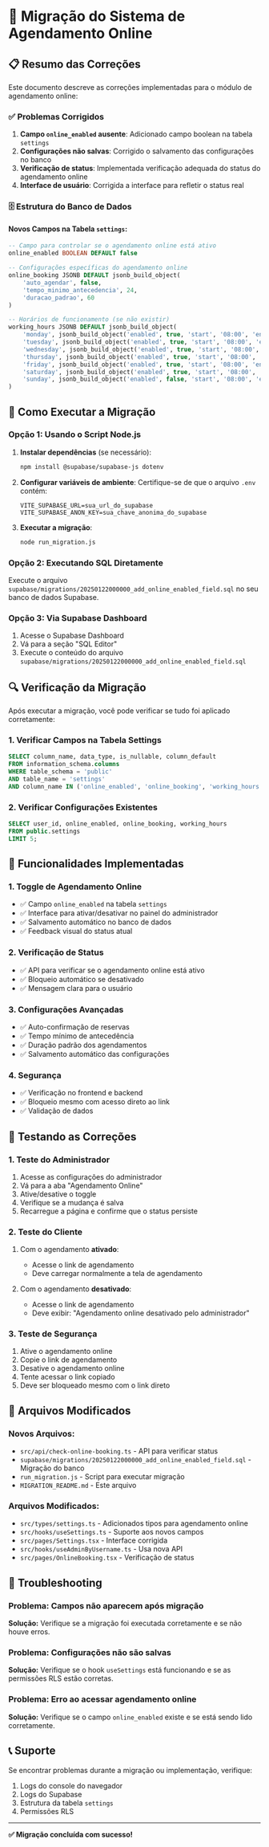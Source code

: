 # 🔧 Migração do Sistema de Agendamento Online

## 📋 Resumo das Correções

Este documento descreve as correções implementadas para o módulo de agendamento online:

### ✅ **Problemas Corrigidos**

1. **Campo `online_enabled` ausente**: Adicionado campo boolean na tabela `settings`
2. **Configurações não salvas**: Corrigido o salvamento das configurações no banco
3. **Verificação de status**: Implementada verificação adequada do status do agendamento online
4. **Interface de usuário**: Corrigida a interface para refletir o status real

### 🗄️ **Estrutura do Banco de Dados**

#### **Novos Campos na Tabela `settings`:**

```sql
-- Campo para controlar se o agendamento online está ativo
online_enabled BOOLEAN DEFAULT false

-- Configurações específicas do agendamento online
online_booking JSONB DEFAULT jsonb_build_object(
    'auto_agendar', false,
    'tempo_minimo_antecedencia', 24,
    'duracao_padrao', 60
)

-- Horários de funcionamento (se não existir)
working_hours JSONB DEFAULT jsonb_build_object(
    'monday', jsonb_build_object('enabled', true, 'start', '08:00', 'end', '18:00'),
    'tuesday', jsonb_build_object('enabled', true, 'start', '08:00', 'end', '18:00'),
    'wednesday', jsonb_build_object('enabled', true, 'start', '08:00', 'end', '18:00'),
    'thursday', jsonb_build_object('enabled', true, 'start', '08:00', 'end', '18:00'),
    'friday', jsonb_build_object('enabled', true, 'start', '08:00', 'end', '18:00'),
    'saturday', jsonb_build_object('enabled', true, 'start', '08:00', 'end', '18:00'),
    'sunday', jsonb_build_object('enabled', false, 'start', '08:00', 'end', '18:00')
)
```

## 🚀 **Como Executar a Migração**

### **Opção 1: Usando o Script Node.js**

1. **Instalar dependências** (se necessário):
   ```bash
   npm install @supabase/supabase-js dotenv
   ```

2. **Configurar variáveis de ambiente**:
   Certifique-se de que o arquivo `.env` contém:
   ```
   VITE_SUPABASE_URL=sua_url_do_supabase
   VITE_SUPABASE_ANON_KEY=sua_chave_anonima_do_supabase
   ```

3. **Executar a migração**:
   ```bash
   node run_migration.js
   ```

### **Opção 2: Executando SQL Diretamente**

Execute o arquivo `supabase/migrations/20250122000000_add_online_enabled_field.sql` no seu banco de dados Supabase.

### **Opção 3: Via Supabase Dashboard**

1. Acesse o Supabase Dashboard
2. Vá para a seção "SQL Editor"
3. Execute o conteúdo do arquivo `supabase/migrations/20250122000000_add_online_enabled_field.sql`

## 🔍 **Verificação da Migração**

Após executar a migração, você pode verificar se tudo foi aplicado corretamente:

### **1. Verificar Campos na Tabela Settings**

```sql
SELECT column_name, data_type, is_nullable, column_default
FROM information_schema.columns 
WHERE table_schema = 'public' 
AND table_name = 'settings'
AND column_name IN ('online_enabled', 'online_booking', 'working_hours');
```

### **2. Verificar Configurações Existentes**

```sql
SELECT user_id, online_enabled, online_booking, working_hours
FROM public.settings
LIMIT 5;
```

## 🎯 **Funcionalidades Implementadas**

### **1. Toggle de Agendamento Online**
- ✅ Campo `online_enabled` na tabela `settings`
- ✅ Interface para ativar/desativar no painel do administrador
- ✅ Salvamento automático no banco de dados
- ✅ Feedback visual do status atual

### **2. Verificação de Status**
- ✅ API para verificar se o agendamento online está ativo
- ✅ Bloqueio automático se desativado
- ✅ Mensagem clara para o usuário

### **3. Configurações Avançadas**
- ✅ Auto-confirmação de reservas
- ✅ Tempo mínimo de antecedência
- ✅ Duração padrão dos agendamentos
- ✅ Salvamento automático das configurações

### **4. Segurança**
- ✅ Verificação no frontend e backend
- ✅ Bloqueio mesmo com acesso direto ao link
- ✅ Validação de dados

## 🧪 **Testando as Correções**

### **1. Teste do Administrador**

1. Acesse as configurações do administrador
2. Vá para a aba "Agendamento Online"
3. Ative/desative o toggle
4. Verifique se a mudança é salva
5. Recarregue a página e confirme que o status persiste

### **2. Teste do Cliente**

1. Com o agendamento **ativado**:
   - Acesse o link de agendamento
   - Deve carregar normalmente a tela de agendamento

2. Com o agendamento **desativado**:
   - Acesse o link de agendamento
   - Deve exibir: "Agendamento online desativado pelo administrador"

### **3. Teste de Segurança**

1. Ative o agendamento online
2. Copie o link de agendamento
3. Desative o agendamento online
4. Tente acessar o link copiado
5. Deve ser bloqueado mesmo com o link direto

## 📝 **Arquivos Modificados**

### **Novos Arquivos:**
- `src/api/check-online-booking.ts` - API para verificar status
- `supabase/migrations/20250122000000_add_online_enabled_field.sql` - Migração do banco
- `run_migration.js` - Script para executar migração
- `MIGRATION_README.md` - Este arquivo

### **Arquivos Modificados:**
- `src/types/settings.ts` - Adicionados tipos para agendamento online
- `src/hooks/useSettings.ts` - Suporte aos novos campos
- `src/pages/Settings.tsx` - Interface corrigida
- `src/hooks/useAdminByUsername.ts` - Usa nova API
- `src/pages/OnlineBooking.tsx` - Verificação de status

## 🚨 **Troubleshooting**

### **Problema: Campos não aparecem após migração**
**Solução:** Verifique se a migração foi executada corretamente e se não houve erros.

### **Problema: Configurações não são salvas**
**Solução:** Verifique se o hook `useSettings` está funcionando e se as permissões RLS estão corretas.

### **Problema: Erro ao acessar agendamento online**
**Solução:** Verifique se o campo `online_enabled` existe e se está sendo lido corretamente.

## 📞 **Suporte**

Se encontrar problemas durante a migração ou implementação, verifique:

1. Logs do console do navegador
2. Logs do Supabase
3. Estrutura da tabela `settings`
4. Permissões RLS

---

**✅ Migração concluída com sucesso!**

